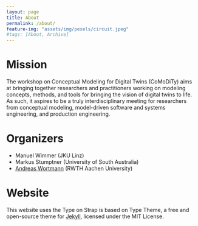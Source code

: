 ```yaml
---
layout: page
title: About 
permalink: /about/
feature-img: "assets/img/pexels/circuit.jpeg"
#tags: [About, Archive]
---
```


# Mission 

The workshop on Conceptual Modeling for Digital Twins (CoMoDiTy) aims at 
bringing together researchers and practitioners working on modeling concepts, 
methods, and tools for bringing the vision of digital twins to life. As such, 
it aspires to be a truly interdisciplinary meeting for researchers from 
conceptual modeling, model-driven software and systems engineering, and 
production engineering.

# Organizers

- Manuel Wimmer (JKU Linz)
- Markus Stumptner (University of South Australia)
- [Andreas Wortmann](http://www.se-rwth.de/~wortmann) (RWTH Aachen University)

# Website

This website uses the Type on Strap is based on Type Theme, a free and 
open-source theme for [Jekyll](http://jekyllrb.com/), licensed under the MIT 
License.
